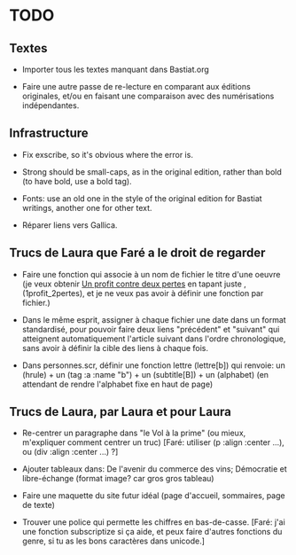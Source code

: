 TODO
====

Textes
------

  * Importer tous les textes manquant dans Bastiat.org

  * Faire une autre passe de re-lecture en comparant aux éditions originales,
    et/ou en faisant une comparaison avec des numérisations indépendantes.


Infrastructure
--------------

  * Fix exscribe, so it's obvious where the error is.

  * Strong should be small-caps, as in the original edition, rather
    than bold (to have bold, use a bold tag).

  * Fonts: use an old one in the style of the original edition for
    Bastiat writings, another one for other text.

  * Réparer liens vers Gallica.

Trucs de Laura que Faré a le droit de regarder
----------------------------------------------

  * Faire une fonction qui associe à un nom de fichier le titre d'une oeuvre (je veux obtenir <a href="1profit_2pertes">Un profit contre deux pertes</a> en tapant juste ,(1profit_2pertes), et je ne veux pas avoir à définir une fonction par fichier.)

  * Dans le même esprit, assigner à chaque fichier une date dans un format standardisé, pour pouvoir faire deux liens "précédent" et "suivant" qui atteignent automatiquement l'article suivant dans l'ordre chronologique, sans avoir à définir la cible des liens à chaque fois.

  * Dans personnes.scr, définir une fonction lettre (lettre[b]) qui renvoie: un (hrule) + un (tag :a :name "b") + un (subtitle[B]) + un (alphabet) (en attendant de rendre l'alphabet fixe en haut de page)
 

Trucs de Laura, par Laura et pour Laura
---------------------------------------

  * Re-centrer un paragraphe dans "le Vol à la prime" (ou mieux, m'expliquer comment centrer un truc)
    [Faré: utiliser (p :align :center ...), ou (div :align :center ...) ?]

  * Ajouter tableaux dans: De l'avenir du commerce des vins; Démocratie et libre-échange
    (format image? car gros gros tableau)

  * Faire une maquette du site futur idéal (page d'accueil, sommaires, page de texte)

  * Trouver une police qui permette les chiffres en bas-de-casse.
    [Faré: j'ai une fonction subscriptize si ça aide, et peux faire d'autres fonctions du genre,
	si tu as les bons caractères dans unicode.]
